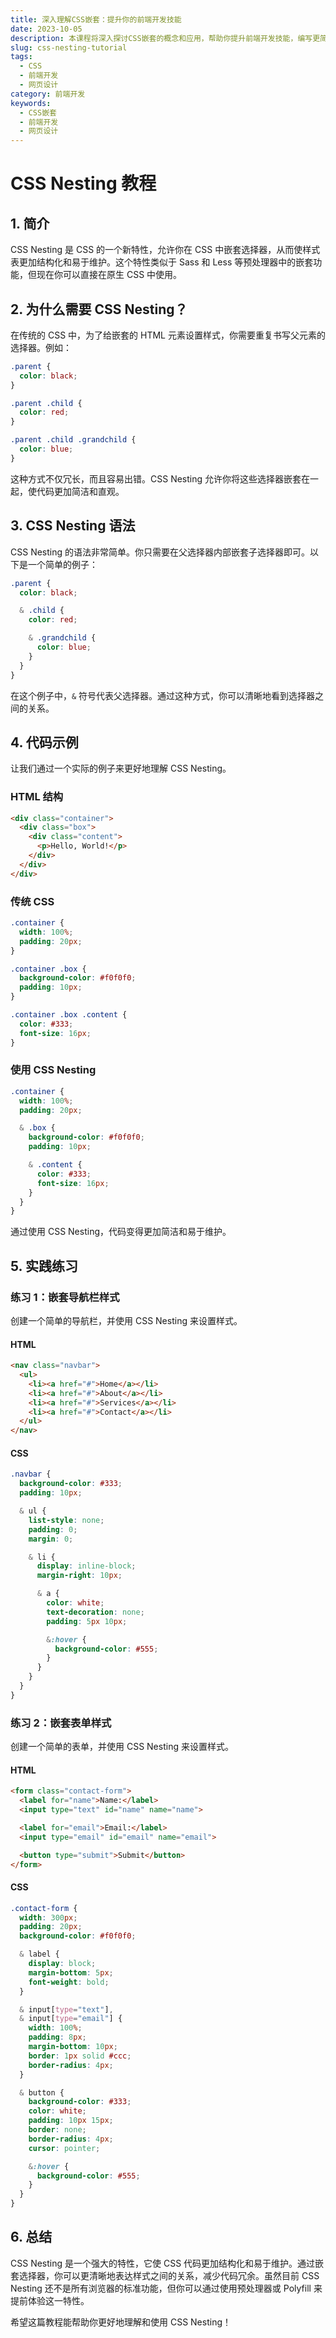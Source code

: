 ```yaml
---
title: 深入理解CSS嵌套：提升你的前端开发技能
date: 2023-10-05
description: 本课程将深入探讨CSS嵌套的概念和应用，帮助你提升前端开发技能，编写更简洁、高效的CSS代码。
slug: css-nesting-tutorial
tags:
  - CSS
  - 前端开发
  - 网页设计
category: 前端开发
keywords:
  - CSS嵌套
  - 前端开发
  - 网页设计
---
```


# CSS Nesting 教程

## 1. 简介

CSS Nesting 是 CSS 的一个新特性，允许你在 CSS 中嵌套选择器，从而使样式表更加结构化和易于维护。这个特性类似于 Sass 和 Less 等预处理器中的嵌套功能，但现在你可以直接在原生 CSS 中使用。

## 2. 为什么需要 CSS Nesting？

在传统的 CSS 中，为了给嵌套的 HTML 元素设置样式，你需要重复书写父元素的选择器。例如：

```css
.parent {
  color: black;
}

.parent .child {
  color: red;
}

.parent .child .grandchild {
  color: blue;
}
```

这种方式不仅冗长，而且容易出错。CSS Nesting 允许你将这些选择器嵌套在一起，使代码更加简洁和直观。

## 3. CSS Nesting 语法

CSS Nesting 的语法非常简单。你只需要在父选择器内部嵌套子选择器即可。以下是一个简单的例子：

```css
.parent {
  color: black;

  & .child {
    color: red;

    & .grandchild {
      color: blue;
    }
  }
}
```

在这个例子中，`&` 符号代表父选择器。通过这种方式，你可以清晰地看到选择器之间的关系。

## 4. 代码示例

让我们通过一个实际的例子来更好地理解 CSS Nesting。

### HTML 结构

```html
<div class="container">
  <div class="box">
    <div class="content">
      <p>Hello, World!</p>
    </div>
  </div>
</div>
```

### 传统 CSS

```css
.container {
  width: 100%;
  padding: 20px;
}

.container .box {
  background-color: #f0f0f0;
  padding: 10px;
}

.container .box .content {
  color: #333;
  font-size: 16px;
}
```

### 使用 CSS Nesting

```css
.container {
  width: 100%;
  padding: 20px;

  & .box {
    background-color: #f0f0f0;
    padding: 10px;

    & .content {
      color: #333;
      font-size: 16px;
    }
  }
}
```

通过使用 CSS Nesting，代码变得更加简洁和易于维护。

## 5. 实践练习

### 练习 1：嵌套导航栏样式

创建一个简单的导航栏，并使用 CSS Nesting 来设置样式。

#### HTML

```html
<nav class="navbar">
  <ul>
    <li><a href="#">Home</a></li>
    <li><a href="#">About</a></li>
    <li><a href="#">Services</a></li>
    <li><a href="#">Contact</a></li>
  </ul>
</nav>
```

#### CSS

```css
.navbar {
  background-color: #333;
  padding: 10px;

  & ul {
    list-style: none;
    padding: 0;
    margin: 0;

    & li {
      display: inline-block;
      margin-right: 10px;

      & a {
        color: white;
        text-decoration: none;
        padding: 5px 10px;

        &:hover {
          background-color: #555;
        }
      }
    }
  }
}
```

### 练习 2：嵌套表单样式

创建一个简单的表单，并使用 CSS Nesting 来设置样式。

#### HTML

```html
<form class="contact-form">
  <label for="name">Name:</label>
  <input type="text" id="name" name="name">

  <label for="email">Email:</label>
  <input type="email" id="email" name="email">

  <button type="submit">Submit</button>
</form>
```

#### CSS

```css
.contact-form {
  width: 300px;
  padding: 20px;
  background-color: #f0f0f0;

  & label {
    display: block;
    margin-bottom: 5px;
    font-weight: bold;
  }

  & input[type="text"],
  & input[type="email"] {
    width: 100%;
    padding: 8px;
    margin-bottom: 10px;
    border: 1px solid #ccc;
    border-radius: 4px;
  }

  & button {
    background-color: #333;
    color: white;
    padding: 10px 15px;
    border: none;
    border-radius: 4px;
    cursor: pointer;

    &:hover {
      background-color: #555;
    }
  }
}
```

## 6. 总结

CSS Nesting 是一个强大的特性，它使 CSS 代码更加结构化和易于维护。通过嵌套选择器，你可以更清晰地表达样式之间的关系，减少代码冗余。虽然目前 CSS Nesting 还不是所有浏览器的标准功能，但你可以通过使用预处理器或 Polyfill 来提前体验这一特性。

希望这篇教程能帮助你更好地理解和使用 CSS Nesting！